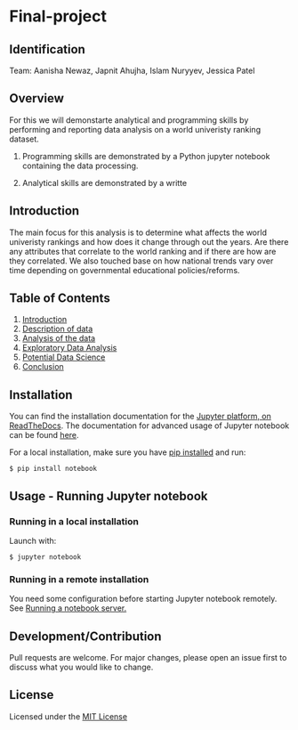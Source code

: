 # Final-project

## Identification

Team: Aanisha Newaz, Japnit Ahujha, Islam Nuryyev, Jessica Patel

## Overview
For this we will demonstarte analytical and programming skills by performing and reporting data 
analysis on a world univeristy ranking dataset.

1. Programming skills are demonstrated by a Python jupyter notebook containing 
the data processing.

2. Analytical skills are demonstrated by a writte

## Introduction

The main focus for this analysis is to determine what affects the world univeristy rankings and how does it change through out the years. Are there any attributes that correlate to the world ranking and if there are how are they correlated. We also touched base on how national trends vary over time depending on governmental educational policies/reforms.


##  Table of Contents 

1. [Introduction]($intro)
2. [Description of data]($desc)
3. [Analysis of the data]($analysis)
4. [Exploratory Data Analysis]($exp)
5. [Potential Data Science]($potential)
6. [Conclusion]($conc)

## Installation

You can find the installation documentation for the [Jupyter platform, on ReadTheDocs](https://jupyter.readthedocs.io/en/latest/install.html). The documentation for advanced usage of Jupyter notebook can be found [here](https://jupyter-notebook.readthedocs.io/en/latest/).

For a local installation, make sure you have [pip installed](https://pip.pypa.io/en/stable/installing/) and run:

    $ pip install notebook


## Usage - Running Jupyter notebook

### Running in a local installation

Launch with:

    $ jupyter notebook

### Running in a remote installation

You need some configuration before starting Jupyter notebook remotely. See [Running a notebook server.](https://jupyter-notebook.readthedocs.io/en/stable/public_server.html)


## Development/Contribution

Pull requests are welcome. For major changes, please open an issue first to discuss what you would like to change.

## License

Licensed under the [MIT License](LICENSE)



